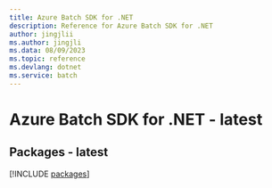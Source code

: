 ```yaml
---
title: Azure Batch SDK for .NET
description: Reference for Azure Batch SDK for .NET
author: jingjlii
ms.author: jingjli
ms.data: 08/09/2023
ms.topic: reference
ms.devlang: dotnet
ms.service: batch
---
```

# Azure Batch SDK for .NET - latest
## Packages - latest
[!INCLUDE [packages](batch-index.md)]